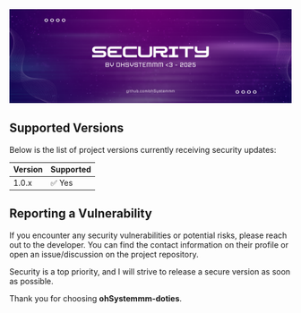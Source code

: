 
<div align="center">
	<img src="Action-Area.d/Screenshots/asset_security.png">
</div>
 
## Supported Versions  

Below is the list of project versions currently receiving security updates:  

| Version | Supported          |  
| ------- | ------------------ |  
| 1.0.x   | ✅ Yes |  

## Reporting a Vulnerability  

If you encounter any security vulnerabilities or potential risks, please reach 
out to the developer. You can find the contact information on their profile or 
open an issue/discussion on the project repository.  

Security is a top priority, and I will strive to release a secure version as 
soon as possible.  

Thank you for choosing **ohSystemmm-doties**.
